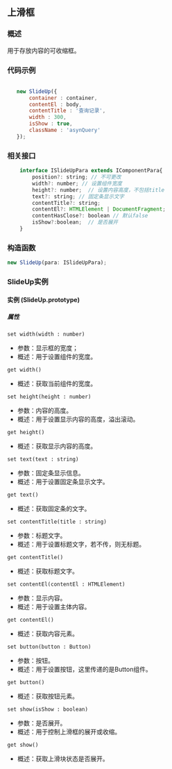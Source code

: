## 上滑框
### 概述
用于存放内容的可收缩框。
### 代码示例
```js
   
   new SlideUp({
       container : container,
       contentEl : body,
       contentTitle : '查询记录',
       width : 300,
       isShow : true,
       className : 'asynQuery'
   });
```
### 相关接口
```js
    interface ISlideUpPara extends IComponentPara{
        position?: string; // 不可更改
        width?: number; // 设置组件宽度
        height?: number;  // 设置内容高度，不包括title
        text?: string; // 固定条显示文字
        contentTitle?: string;
        contentEl?: HTMLElement | DocumentFragment;
        contentHasClose?: boolean // 默认false
        isShow?:boolean;  // 是否展开
    }

```

### 构造函数 

```js
new SlideUp(para: ISlideUpPara);
```

### SlideUp实例

#### 实例 (SlideUp.prototype)

##### 属性

`set width(width : number)`

* 参数：显示框的宽度；
* 概述：用于设置组件的宽度。

`get width()`

* 概述：获取当前组件的宽度。

`set height(height : number)`

* 参数：内容的高度。
* 概述：用于设置显示内容的高度，溢出滚动。

`get height()`

* 概述：获取显示内容的高度。

`set text(text : string)`

* 参数：固定条显示信息。
* 概述：用于设置固定条显示文字。

`get text()`

* 概述：获取固定条的文字。

`set contentTitle(title : string)`

* 参数：标题文字。
* 概述：用于设置标题文字，若不传，则无标题。

`get contentTitle()`

* 概述：获取标题文字。

`set contentEl(contentEl : HTMLElement)`

* 参数：显示内容。
* 概述：用于设置主体内容。

`get contentEl()`

* 概述：获取内容元素。

`set button(button : Button)`

* 参数：按钮。
* 概述：用于设置按钮，这里传递的是Button组件。

`get button()`

* 概述：获取按钮元素。

`set show(isShow : boolean)`

* 参数：是否展开。
* 概述：用于控制上滑框的展开或收缩。 

`get show()`

* 概述：获取上滑块状态是否展开。  



